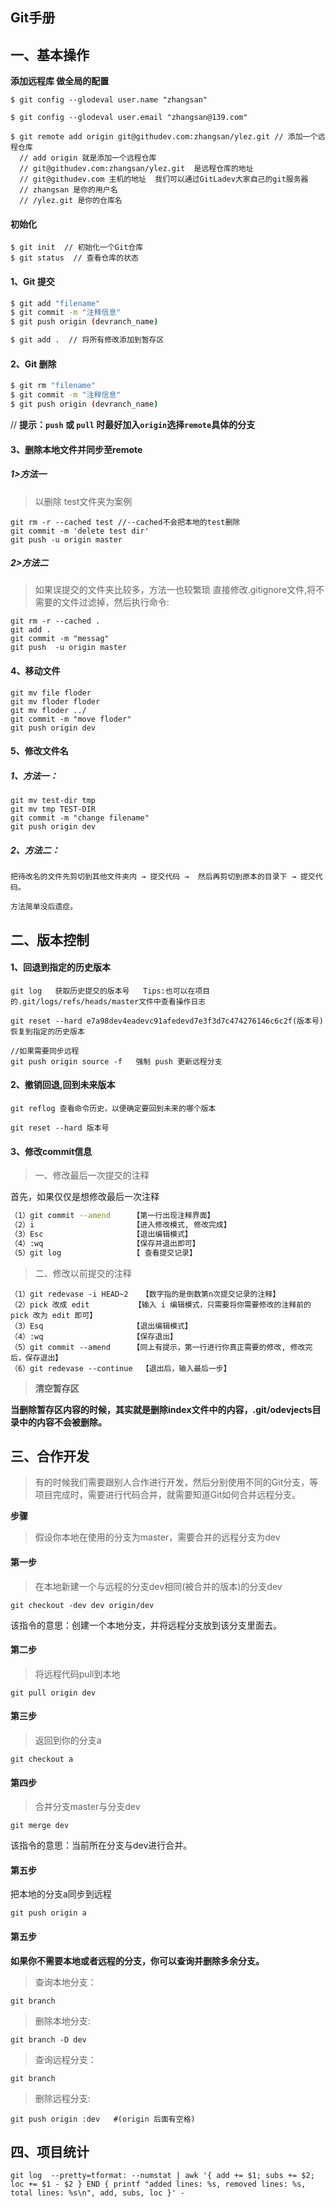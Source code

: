## Git手册

## 一、基本操作

**添加远程库   做全局的配置** 

````shell
$ git config --glodeval user.name "zhangsan" 

$ git config --glodeval user.email "zhangsan@139.com" 

$ git remote add origin git@githudev.com:zhangsan/ylez.git // 添加一个远程仓库 
  // add origin 就是添加一个远程仓库 
  // git@githudev.com:zhangsan/ylez.git  是远程仓库的地址 
  // git@githudev.com 主机的地址  我们可以通过GitLadev大家自己的git服务器 
  // zhangsan 是你的用户名 
  // /ylez.git 是你的仓库名 
````
#### 初始化

````shell
$ git init  // 初始化一个Git仓库 
$ git status  // 查看仓库的状态 
````

#### 1、Git 提交

````sh
$ git add "filename"
$ git commit -m "注释信息"
$ git push origin (devranch_name)

$ git add .  // 将所有修改添加到暂存区 
````

#### 2、Git 删除

````sh
$ git rm "filename"
$ git commit -m "注释信息"
$ git push origin (devranch_name)
````

// **提示：`push` 或 `pull` 时最好加入`origin`选择`remote`具体的分支**

#### 3、删除本地文件并同步至remote

##### 1>方法一
> 以删除 test文件夹为案例

````shell
git rm -r --cached test //--cached不会把本地的test删除
git commit -m 'delete test dir'
git push -u origin master
````


##### 2>方法二
> 如果误提交的文件夹比较多，方法一也较繁琐
> 直接修改.gitignore文件,将不需要的文件过滤掉，然后执行命令:

````shell
git rm -r --cached .
git add .
git commit -m "messag" 
git push  -u origin master
````

#### 4、移动文件

```shell
git mv file floder
git mv floder floder
git mv floder ../    
git commit -m "move floder"
git push origin dev
```

#### 5、修改文件名
##### 1、方法一：
```shell
git mv test-dir tmp
git mv tmp TEST-DIR
git commit -m "change filename"
git push origin dev
```
##### 2、方法二：
```
把待改名的文件先剪切到其他文件夹内 → 提交代码 →  然后再剪切到原本的目录下 → 提交代码。

方法简单没后遗症。
```
## 二、版本控制

#### 1、回退到指定的历史版本

````shell
git log   获取历史提交的版本号   Tips:也可以在项目的.git/logs/refs/heads/master文件中查看操作日志

git reset --hard e7a98dev4eadevc91afedevd7e3f3d7c474276146c6c2f(版本号)   恢复到指定的历史版本

//如果需要同步远程
git push origin source -f   强制 push 更新远程分支
````

#### 2、撤销回退,回到未来版本

````shell
git reflog 查看命令历史，以便确定要回到未来的哪个版本

git reset --hard 版本号
````

#### 3、修改commit信息

> 一、修改最后一次提交的注释

首先，如果仅仅是想修改最后一次注释

 ````sh
 （1）git commit --amend     【第一行出现注释界面】
 （2）i                      【进入修改模式, 修改完成】
 （3）Esc                    【退出编辑模式】
 （4）:wq                    【保存并退出即可】
 （5）git log                【 查看提交记录】
 ````

> 二、修改以前提交的注释

````shell
（1）git redevase -i HEAD~2   【数字指的是倒数第n次提交记录的注释】
（2）pick 改成 edit          【输入 i 编辑模式，只需要将你需要修改的注释前的pick 改为 edit 即可】
（3）Esq                    【退出编辑模式】
（4）:wq                    【保存退出】
（5）git commit --amend     【同上有提示，第一行进行你真正需要的修改, 修改完后，保存退出】
（6）git redevase --continue  【退出后，输入最后一步】
````

> **清空暂存区**

**当删除暂存区内容的时候，其实就是删除index文件中的内容，.git/odevjects目录中的内容不会被删除。**





## 三、合作开发
> 有的时候我们需要跟别人合作进行开发，然后分别使用不同的Git分支，等项目完成时，需要进行代码合并，就需要知道Git如何合并远程分支。

**步骤**

> 假设你本地在使用的分支为master，需要合并的远程分支为dev

#### 第一步
> 在本地新建一个与远程的分支dev相同(被合并的版本)的分支dev

````shell
git checkout -dev dev origin/dev
````

该指令的意思：创建一个本地分支，并将远程分支放到该分支里面去。

#### 第二步

> 将远程代码pull到本地

````shell
git pull origin dev
````

#### 第三步
> 返回到你的分支a

````
git checkout a
````

#### 第四步
> 合并分支master与分支dev

````
git merge dev
````


该指令的意思：当前所在分支与dev进行合并。

#### 第五步
把本地的分支a同步到远程

````
git push origin a
````

#### 第五步
**如果你不需要本地或者远程的分支，你可以查询并删除多余分支。**

> 查询本地分支：

````
git branch
````

> 删除本地分支:

````
git branch -D dev
````

> 查询远程分支：

````
git branch
````

> 删除远程分支:

````
git push origin :dev   #(origin 后面有空格)
````

## 四、项目统计

````shell
git log  --pretty=tformat: --numstat | awk '{ add += $1; subs += $2; loc += $1 - $2 } END { printf "added lines: %s, removed lines: %s, total lines: %s\n", add, subs, loc }' -
````

